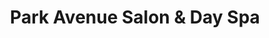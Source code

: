 ---
title: "Park Avenue Salon & Day Spa"
url: /rochester/park-avenue-salon-und-day-spa/
shop: Kosmetik
---